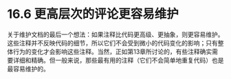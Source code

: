 # 16.6 更高层次的评论更容易维护

关于维护文档的最后一个想法：如果注释比代码更高级、更抽象，则更容易维护。这些注释并不反映代码的细节，所以它们不会受到微小的代码变化的影响；只有整体行为的变化才会影响这些注释。当然，正如第13章所讨论的，有些注释确实需要详细和精确。但一般来说，那些最有用的注释（它们不会简单地重复代码）也是最容易维护的。
